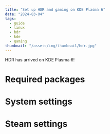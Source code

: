 ```yaml
---
title: "Set up HDR and gaming on KDE Plasma 6"
date: "2024-03-04"
tags:
  - guide
  - linux
  - hdr
  - kde
  - gaming
thumbnail: "/assets/img/thumbnail/hdr.jpg"
---
```


HDR has arrived on KDE Plasma 6!

# Required packages

# System settings

# Steam settings
